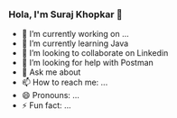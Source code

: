 ### Hola, I'm Suraj Khopkar 👋

- 🔭 I’m currently working on ...
- 🌱 I’m currently learning Java
- 👯 I’m looking to collaborate on Linkedin
- 🤔 I’m looking for help with Postman
- 💬 Ask me about 
- 📫 How to reach me: ...
- 😄 Pronouns: ...
- ⚡ Fun fact: ...

